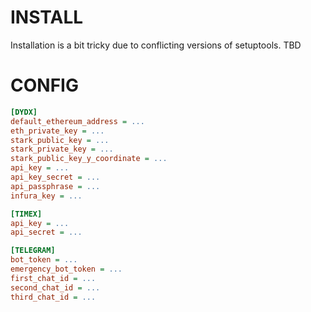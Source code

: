 INSTALL
=======

Installation is a bit tricky due to conflicting versions of setuptools. TBD

CONFIG
======

```ini
[DYDX]
default_ethereum_address = ...
eth_private_key = ...
stark_public_key = ...
stark_private_key = ...
stark_public_key_y_coordinate = ...
api_key = ...
api_key_secret = ...
api_passphrase = ...
infura_key = ...

[TIMEX]
api_key = ...
api_secret = ...

[TELEGRAM]
bot_token = ...
emergency_bot_token = ...
first_chat_id = ...
second_chat_id = ...
third_chat_id = ...
```